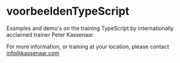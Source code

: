 # voorbeeldenTypeScript
Examples and demo's on the training TypeScript by internationally acclaimed trainer Peter Kassenaar.

For more information, or training at your location, please contact info@kassenaar.com
